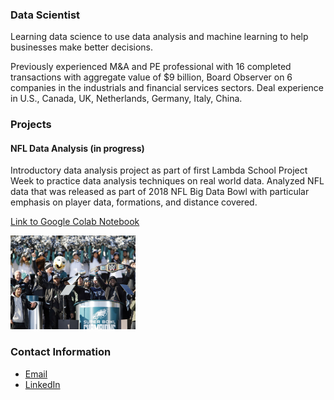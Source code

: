 ### Data Scientist

Learning data science to use data analysis and machine learning to help businesses make better decisions. 

Previously experienced M&A and PE professional with 16 completed transactions with aggregate value of $9 billion, Board Observer on 6 companies in the industrials and financial services sectors. Deal experience in U.S., Canada, UK, Netherlands, Germany, Italy, China.

### Projects

#### NFL Data Analysis (in progress)
Introductory data analysis project as part of first Lambda School Project Week to practice data analysis techniques on real world data. Analyzed NFL data that was released as part of 2018 NFL Big Data Bowl with particular emphasis on player data, formations, and distance covered.

[Link to Google Colab Notebook](https://colab.research.google.com/drive/1KWuLlPBB006ophNmxS79rZvOevMR8k8v)



<img src="Eagles Champion.jpg" height = "150">

### Contact Information
- [Email](mailto:donw385@gmail.com)
- [LinkedIn](https://www.linkedin.com/in/dongweiwang/)
